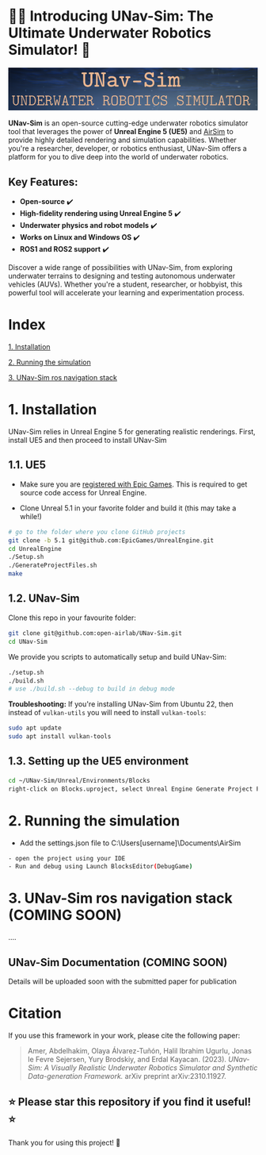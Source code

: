 # 🌊🤖 Introducing UNav-Sim: The Ultimate Underwater Robotics Simulator! 🚀

![UNavSim_logo](UNavSim_logo.png)



**UNav-Sim** is an open-source cutting-edge underwater robotics simulator tool that leverages the power of **Unreal Engine 5 (UE5)** and [AirSim](https://github.com/microsoft/AirSim) to provide highly detailed rendering and simulation capabilities. Whether you're a researcher, developer, or robotics enthusiast, UNav-Sim offers a platform for you to dive deep into the world of underwater robotics.

## Key Features:
- **Open-source** :heavy_check_mark:
- **High-fidelity rendering using Unreal Engine 5** :heavy_check_mark:
- **Underwater physics and robot models** :heavy_check_mark:
- **Works on Linux and Windows OS** :heavy_check_mark:
- **ROS1 and ROS2 support** :heavy_check_mark:

Discover a wide range of possibilities with UNav-Sim, from exploring underwater terrains to designing and testing autonomous underwater vehicles (AUVs). Whether you're a student, researcher, or hobbyist, this powerful tool will accelerate your learning and experimentation process.


# Index 
 [1. Installation](https://github.com/open-airlab/UNav-Sim#1-installation)
 
 [2. Running the simulation](https://github.com/open-airlab/UNav-Sim#2-running-the-simulation)
 
 [3. UNav-Sim ros navigation stack](https://github.com/open-airlab/UNav-Sim#3-unav-sim-ros-navigation-stack-coming-soon)

# 1. Installation
UNav-Sim relies in Unreal Engine 5 for generating realistic renderings. First, install UE5 and then proceed to install UNav-Sim

## 1.1. UE5
- Make sure you are [registered with Epic Games](https://docs.unrealengine.com/en-US/SharingAndReleasing/Linux/BeginnerLinuxDeveloper/SettingUpAnUnrealWorkflow/index.html). This is required to get source code access for Unreal Engine.

- Clone Unreal 5.1 in your favorite folder and build it (this may take a while!)
```bash
# go to the folder where you clone GitHub projects
git clone -b 5.1 git@github.com:EpicGames/UnrealEngine.git
cd UnrealEngine
./Setup.sh
./GenerateProjectFiles.sh
make
```

## 1.2. UNav-Sim
Clone this repo in your favourite folder:
```bash
git clone git@github.com:open-airlab/UNav-Sim.git
cd UNav-Sim
```
We provide you scripts to automatically setup and build UNav-Sim:
```bash
./setup.sh
./build.sh
# use ./build.sh --debug to build in debug mode
```
**Troubleshooting:** If you're installing UNav-Sim from Ubuntu 22, then instead of `vulkan-utils` you will need to install `vulkan-tools`:
```bash
sudo apt update
sudo apt install vulkan-tools
```
## 1.3. Setting up the UE5 environment
```bash
cd ~/UNav-Sim/Unreal/Environments/Blocks
right-click on Blocks.uproject, select Unreal Engine Generate Project Files
```


# 2. Running the simulation
- Add the settings.json file to C:\Users\[username]\Documents\AirSim

```bash
- open the project using your IDE 
- Run and debug using Launch BlocksEditor(DebugGame)
```


# 3. UNav-Sim ros navigation stack (COMING SOON)
....


## UNav-Sim Documentation (COMING SOON)
Details will be uploaded soon with the submitted paper for publication


# Citation
If you use this framework in your work, please cite the following paper:
>  Amer, Abdelhakim, Olaya Álvarez-Tuñón, Halil Ibrahim Ugurlu, Jonas le Fevre Sejersen, Yury Brodskiy, and Erdal Kayacan. (2023). *UNav-Sim: A Visually Realistic Underwater Robotics Simulator and Synthetic Data-generation Framework.* arXiv preprint arXiv:2310.11927.



## **⭐ Please star this repository if you find it useful! ⭐**
Thank you for using this project! 🌟






